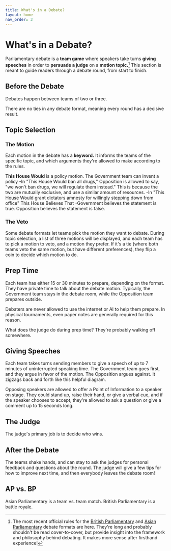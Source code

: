 ```yaml
---
title: What's in a Debate?
layout: home
nav_order: 3
---
```


# What's in a Debate?
Parliamentary debate is a **team game** where speakers take turns **giving speeches** in order to **persuade a judge** on a **motion topic.**[^1] This section is meant to guide readers through a debate round, from start to finish.

## Before the Debate
Debates happen between teams of two or three. 

There are no ties in any debate format, meaning every round has a decisive result.

## Topic Selection

### The Motion
Each motion in the debate has a **keyword.** It informs the teams of the specific topic, and which arguments they're allowed to make according to the rules. 

**This House Would** is a policy motion. The Government team can invent a policy
  -In "This House Would ban all drugs," Opposition is allowed to say, "we won't ban drugs, we will regulate them instead." This is because the two are mutually exclusive, and use a similar amount of resources.
  -In "This House Would grant dictators amnesty for willingly stepping down from office"
This House Believes That 
  -Government believes the statement is true. Opposition believes the statement is false.



### The Veto
Some debate formats let teams pick the motion they want to debate. During topic selection, a list of three motions will be displayed, and each team has to pick a motion to veto, and a motion they prefer. If it's a tie (where both teams veto the same motion, but have different preferences), they flip a coin to decide which motion to do.

## Prep Time
Each team has either 15 or 30 minutes to prepare, depending on the format. They have private time to talk about the debate motion. Typically, the Government team stays in the debate room, while the Opposition team prepares outside.

Debaters are never allowed to use the internet or AI to help them prepare. In physical tournaments, even paper notes are generally required for this reason. 

What does the judge do during prep time? They're probably walking off somewhere.

## Giving Speeches
Each team takes turns sending members to give a speech of up to 7 minutes of uninterrupted speaking time. The Government team goes first, and they argue in favor of the motion. The Opposition argues against. It zigzags back and forth like this helpful diagram.

Opposing speakers are allowed to offer a Point of Information to a speaker on stage. They could stand up, raise their hand, or give a verbal cue, and if the speaker chooses to accept, they're allowed to ask a question or give a comment up to 15 seconds long.

## The Judge
The judge's primary job is to decide who wins. 

## After the Debate
The teams shake hands, and can stay to ask the judges for personal feedback and questions about the round. The judge will give a few tips for how to improve next time, and then everybody leaves the debate room!

## AP vs. BP
Asian Parliamentary is a team vs. team match. British Parliamentary is a battle royale.

[^1]: The most recent official rules for the [British Parliamentary](https://sadcdebate.com/files/WUDC-Manual-2024.pdf) and [Asian Parliamentary](https://docs.google.com/document/d/1JoJa0oqDfW06vAQb3eBcAX37oG9p2g0hRO44vvCHv_Q/edit?tab=t.0) debate formats are here. They're long and probably shouldn't be read cover-to-cover, but provide insight into the framework and philosophy behind debating. It makes more sense after firsthand experience!
